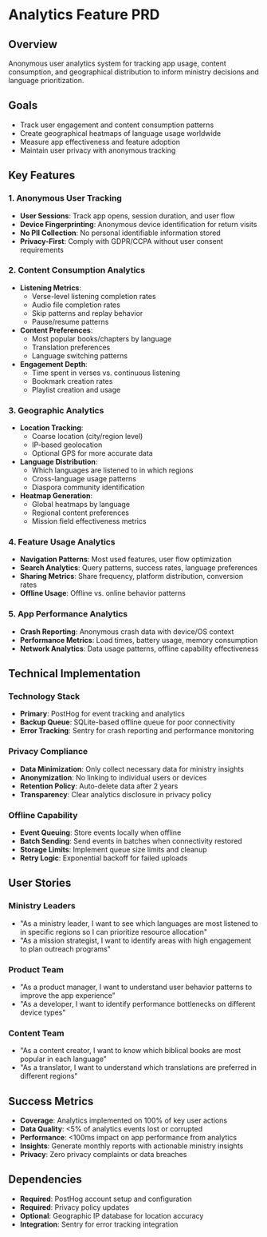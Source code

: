 # Analytics Feature PRD

## Overview

Anonymous user analytics system for tracking app usage, content consumption, and geographical distribution to inform ministry decisions and language prioritization.

## Goals

- Track user engagement and content consumption patterns
- Create geographical heatmaps of language usage worldwide
- Measure app effectiveness and feature adoption
- Maintain user privacy with anonymous tracking

## Key Features

### 1. Anonymous User Tracking

- **User Sessions**: Track app opens, session duration, and user flow
- **Device Fingerprinting**: Anonymous device identification for return visits
- **No PII Collection**: No personal identifiable information stored
- **Privacy-First**: Comply with GDPR/CCPA without user consent requirements

### 2. Content Consumption Analytics

- **Listening Metrics**:
  - Verse-level listening completion rates
  - Audio file completion rates
  - Skip patterns and replay behavior
  - Pause/resume patterns
- **Content Preferences**:
  - Most popular books/chapters by language
  - Translation preferences
  - Language switching patterns
- **Engagement Depth**:
  - Time spent in verses vs. continuous listening
  - Bookmark creation rates
  - Playlist creation and usage

### 3. Geographic Analytics

- **Location Tracking**:
  - Coarse location (city/region level)
  - IP-based geolocation
  - Optional GPS for more accurate data
- **Language Distribution**:
  - Which languages are listened to in which regions
  - Cross-language usage patterns
  - Diaspora community identification
- **Heatmap Generation**:
  - Global heatmaps by language
  - Regional content preferences
  - Mission field effectiveness metrics

### 4. Feature Usage Analytics

- **Navigation Patterns**: Most used features, user flow optimization
- **Search Analytics**: Query patterns, success rates, language preferences
- **Sharing Metrics**: Share frequency, platform distribution, conversion rates
- **Offline Usage**: Offline vs. online behavior patterns

### 5. App Performance Analytics

- **Crash Reporting**: Anonymous crash data with device/OS context
- **Performance Metrics**: Load times, battery usage, memory consumption
- **Network Analytics**: Data usage patterns, offline capability effectiveness

## Technical Implementation

### Technology Stack

- **Primary**: PostHog for event tracking and analytics
- **Backup Queue**: SQLite-based offline queue for poor connectivity
- **Error Tracking**: Sentry for crash reporting and performance monitoring

### Privacy Compliance

- **Data Minimization**: Only collect necessary data for ministry insights
- **Anonymization**: No linking to individual users or devices
- **Retention Policy**: Auto-delete data after 2 years
- **Transparency**: Clear analytics disclosure in privacy policy

### Offline Capability

- **Event Queuing**: Store events locally when offline
- **Batch Sending**: Send events in batches when connectivity restored
- **Storage Limits**: Implement queue size limits and cleanup
- **Retry Logic**: Exponential backoff for failed uploads

## User Stories

### Ministry Leaders

- "As a ministry leader, I want to see which languages are most listened to in specific regions so I can prioritize resource allocation"
- "As a mission strategist, I want to identify areas with high engagement to plan outreach programs"

### Product Team

- "As a product manager, I want to understand user behavior patterns to improve the app experience"
- "As a developer, I want to identify performance bottlenecks on different device types"

### Content Team

- "As a content creator, I want to know which biblical books are most popular in each language"
- "As a translator, I want to understand which translations are preferred in different regions"

## Success Metrics

- **Coverage**: Analytics implemented on 100% of key user actions
- **Data Quality**: <5% of analytics events lost or corrupted
- **Performance**: <100ms impact on app performance from analytics
- **Insights**: Generate monthly reports with actionable ministry insights
- **Privacy**: Zero privacy complaints or data breaches

## Dependencies

- **Required**: PostHog account setup and configuration
- **Required**: Privacy policy updates
- **Optional**: Geographic IP database for location accuracy
- **Integration**: Sentry for error tracking integration

